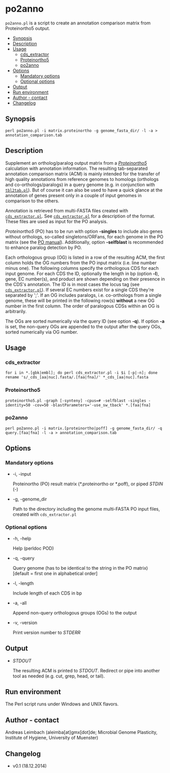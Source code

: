 po2anno
=======

`po2anno.pl` is a script to create an annotation comparison matrix from Proteinortho5 output.

* [Synopsis](#synopsis)
* [Description](#description)
* [Usage](#usage)
  * [cds_extractor](#cds_extractor)
  * [Proteinortho5](#proteinortho5)
  * [po2anno](#po2anno)
* [Options](#options)
  * [Mandatory options](#mandatory-options)
  * [Optional options](#optional-options)
* [Output](#output)
* [Run environment](#run-environment)
* [Author - contact](#author---contact)
* [Changelog](#changelog)

## Synopsis

    perl po2anno.pl -i matrix.proteinortho -g genome_fasta_dir/ -l -a > annotation_comparison.tab

## Description

Supplement an ortholog/paralog output matrix from a
[*Proteinortho5*](http://www.bioinf.uni-leipzig.de/Software/proteinortho/)
calculation with annotation information. The resulting tab-separated
annotation comparison matrix (ACM) is mainly intended for the
transfer of high quality annotations from reference genomes to
homologs (orthologs and co-orthologs/paralogs) in a query genome
(e.g. in conjunction with [`tbl2tab.pl`](/tbl2tab)). But of course
it can also be used to have a quick glance at the annotation of
genes present only in a couple of input genomes in comparison to the
others.

Annotation is retrieved from multi-FASTA files created with
[`cds_extractor.pl`](/cds_extractor). See
[`cds_extractor.pl`](/cds_extractor) for a description of the
format. These files are used as input for the PO analysis.

*Proteinortho5* (PO) has to be run with option **-singles** to include
also genes without orthologs, so-called singletons/ORFans, for each
genome in the PO matrix (see the
[PO manual](http://www.bioinf.uni-leipzig.de/Software/proteinortho/manual.html)).
Additionally, option **-selfblast** is recommended to enhance paralog
detection by PO.

Each orthologous group (OG) is listed in a row of the resulting ACM,
the first column holds the OG numbers from the PO input matrix (i.e.
line number minus one). The following columns specify the
orthologous CDS for each input genome. For each CDS the ID,
optionally the length in bp (option **-l**), gene, EC number(s), and
product are shown depending on their presence in the CDS's
annotation. The ID is in most cases the locus tag (see
[`cds_extractor.pl`](/cds_extractor)). If several EC numbers exist
for a single CDS they're separated by ';'. If an OG includes
paralogs, i.e. co-orthologs from a single genome, these will be
printed in the following row(s) **without** a new OG number in the
first column. The order of paralogous CDSs within an OG is
arbitrarily.

The OGs are sorted numerically via the query ID (see option **-q**).
If option **-a** is set, the non-query OGs are appended to the output
after the query OGs, sorted numerically via OG number.

## Usage

### cds_extractor

    for i in *.[gbk|embl]; do perl cds_extractor.pl -i $i [-p|-n]; done
    rename 's/_cds_[aa|nuc].fasta/.[faa|fna]/' *_cds_[aa|nuc].fasta

### Proteinortho5

    proteinortho5.pl -graph [-synteny] -cpus=# -selfblast -singles -identity=50 -cov=50 -blastParameters='-use_sw_tback' *.[faa|fna]

### po2anno

    perl po2anno.pl -i matrix.[proteinortho|poff] -g genome_fasta_dir/ -q query.[faa|fna] -l -a > annotation_comparison.tab

## Options

### Mandatory options

- -i, -input

    Proteinortho (PO) result matrix (\*.proteinortho or \*.poff), or piped *STDIN* (-)

- -g, -genome_dir

    Path to the directory including the genome multi-FASTA PO input files, created with `cds_extractor.pl`

### Optional options

- -h, -help

    Help (perldoc POD)

- -q, -query

    Query genome (has to be identical to the string in the PO matrix) [default = first one in alphabetical order]

- -l, -length

    Include length of each CDS in bp

- -a, -all

    Append non-query orthologous groups (OGs) to the output

- -v, -version

    Print version number to *STDERR*

## Output

- *STDOUT*

    The resulting ACM is printed to *STDOUT*. Redirect or pipe into another tool as needed (e.g. cut, grep, head, or tail).

## Run environment

The Perl script runs under Windows and UNIX flavors.

## Author - contact

Andreas Leimbach (aleimba[at]gmx[dot]de; Microbial Genome Plasticity, Institute of Hygiene, University of Muenster)

## Changelog

* v0.1 (18.12.2014)
